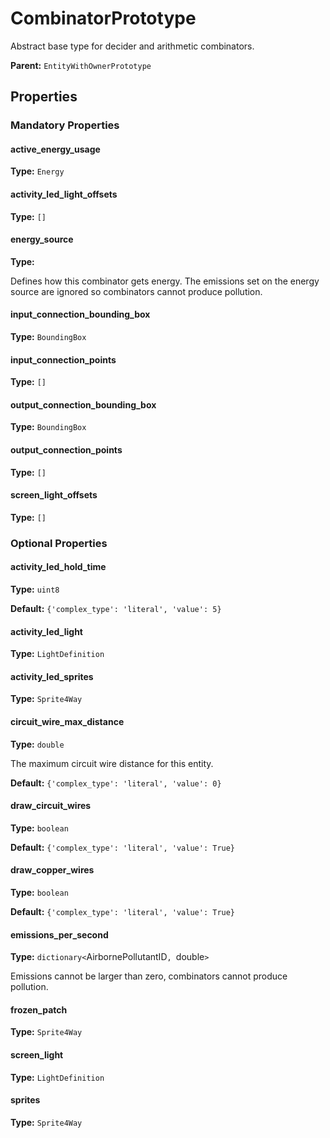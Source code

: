 # CombinatorPrototype

Abstract base type for decider and arithmetic combinators.

**Parent:** `EntityWithOwnerPrototype`

## Properties

### Mandatory Properties

#### active_energy_usage

**Type:** `Energy`



#### activity_led_light_offsets

**Type:** `[]`



#### energy_source

**Type:** 

Defines how this combinator gets energy. The emissions set on the energy source are ignored so combinators cannot produce pollution.

#### input_connection_bounding_box

**Type:** `BoundingBox`



#### input_connection_points

**Type:** `[]`



#### output_connection_bounding_box

**Type:** `BoundingBox`



#### output_connection_points

**Type:** `[]`



#### screen_light_offsets

**Type:** `[]`



### Optional Properties

#### activity_led_hold_time

**Type:** `uint8`



**Default:** `{'complex_type': 'literal', 'value': 5}`

#### activity_led_light

**Type:** `LightDefinition`



#### activity_led_sprites

**Type:** `Sprite4Way`



#### circuit_wire_max_distance

**Type:** `double`

The maximum circuit wire distance for this entity.

**Default:** `{'complex_type': 'literal', 'value': 0}`

#### draw_circuit_wires

**Type:** `boolean`



**Default:** `{'complex_type': 'literal', 'value': True}`

#### draw_copper_wires

**Type:** `boolean`



**Default:** `{'complex_type': 'literal', 'value': True}`

#### emissions_per_second

**Type:** `dictionary<`AirbornePollutantID`, `double`>`

Emissions cannot be larger than zero, combinators cannot produce pollution.

#### frozen_patch

**Type:** `Sprite4Way`



#### screen_light

**Type:** `LightDefinition`



#### sprites

**Type:** `Sprite4Way`



